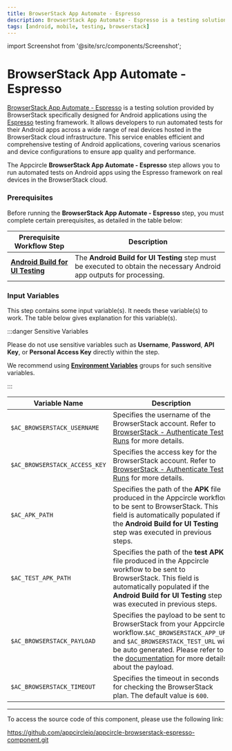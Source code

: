 ```yaml
---
title: BrowserStack App Automate - Espresso
description: BrowserStack App Automate - Espresso is a testing solution provided by BrowserStack specifically designed for Android applications using the Espresso testing framework.
tags: [android, mobile, testing, browserstack]
---
```


import Screenshot from '@site/src/components/Screenshot';

# BrowserStack App Automate - Espresso

[BrowserStack App Automate - Espresso](https://www.browserstack.com/docs/app-automate/espresso/getting-started#4-execute-espresso-tests) is a testing solution provided by BrowserStack specifically designed for Android applications using the [Espresso](https://developer.android.com/training/testing/espresso) testing framework. It allows developers to run automated tests for their Android apps across a wide range of real devices hosted in the BrowserStack cloud infrastructure. This service enables efficient and comprehensive testing of Android applications, covering various scenarios and device configurations to ensure app quality and performance.

The Appcircle **BrowserStack App Automate - Espresso** step allows you to run automated tests on Android apps using the Espresso framework on real devices in the BrowserStack cloud.

### Prerequisites

Before running the **BrowserStack App Automate - Espresso** step, you must complete certain prerequisites, as detailed in the table below:

| Prerequisite Workflow Step                      | Description                                     |
|-------------------------------------------------|-------------------------------------------------|
| [**Android Build for UI Testing**](/workflows/android-specific-workflow-steps/android-build-for-ui-testing) | The **Android Build for UI Testing** step must be executed to obtain the necessary Android app outputs for processing. |

<Screenshot url='https://cdn.appcircle.io/docs/assets/android-workflow-components-browserstack-app-automate-espresso_1.png'/>

### Input Variables

This step contains some input variable(s). It needs these variable(s) to work. The table below gives explanation for this variable(s).

<Screenshot url='https://cdn.appcircle.io/docs/assets/android-workflow-components-browserstack-app-automate-espresso_2.png'/>

:::danger Sensitive Variables

Please do not use sensitive variables such as **Username**, **Password**, **API Key**, or **Personal Access Key** directly within the step.

We recommend using [**Environment Variables**](/environment-variables/managing-variables) groups for such sensitive variables.

:::

| Variable Name                 | Description                                    | Status |
|-------------------------------|------------------------------------------------|--------|
| `$AC_BROWSERSTACK_USERNAME`   | Specifies the username of the BrowserStack account. Refer to [BrowserStack - Authenticate Test Runs](https://www.browserstack.com/docs/automate/cypress/authentication) for more details. | Required |
| `$AC_BROWSERSTACK_ACCESS_KEY` | Specifies the access key for the BrowserStack account. Refer to [BrowserStack - Authenticate Test Runs](https://www.browserstack.com/docs/automate/cypress/authentication) for more details. | Required |
| `$AC_APK_PATH`                | Specifies the path of the **APK** file produced in the Appcircle workflow to be sent to BrowserStack. This field is automatically populated if the **Android Build for UI Testing** step was executed in previous steps. | Required |
| `$AC_TEST_APK_PATH`           | Specifies the path of the **test APK** file produced in the Appcircle workflow to be sent to BrowserStack. This field is automatically populated if the **Android Build for UI Testing** step was executed in previous steps. | Required |
| `$AC_BROWSERSTACK_PAYLOAD`    | Specifies the payload to be sent to BrowserStack from your Appcircle workflow.`$AC_BROWSERSTACK_APP_URL` and `$AC_BROWSERSTACK_TEST_URL` will be auto generated. Please refer to the [documentation](https://www.browserstack.com/docs/app-automate/api-reference/espresso/builds#execute-a-build) for more details about the payload. | Optional |
| `$AC_BROWSERSTACK_TIMEOUT`    | Specifies the timeout in seconds for checking the BrowserStack plan. The default value is `600`. | Required |

---

To access the source code of this component, please use the following link:

https://github.com/appcircleio/appcircle-browserstack-espresso-component.git